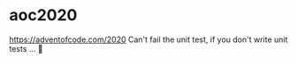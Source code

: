 # aoc2020
https://adventofcode.com/2020
Can't fail the unit test, if you don't write unit tests ... 🥳

